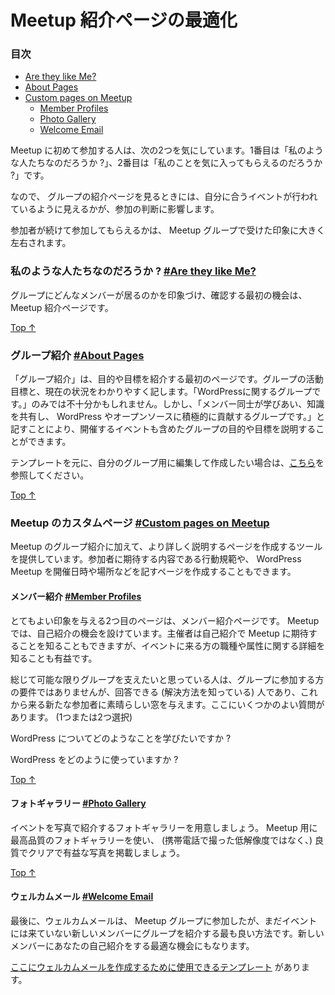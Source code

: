 <!-- # Optimizing Your Meetup Page -->
# Meetup 紹介ページの最適化


<!-- ### Topics -->
### 目次

*   [Are they like Me?](#are-they-like-me)
*   [About Pages](#about-pages)
*   [Custom pages on Meetup](#custom-pages-on-meetup)
    *   [Member Profiles](#member-profiles)
    *   [Photo Gallery](#photo-gallery)
    *   [Welcome Email](#welcome-email)

<!-- There are two universal questions people ask themselves when deciding whether to join your meetup. The first is “ARE they Like me?” The second question is “WILL they like me?” -->
Meetup に初めて参加する人は、次の2つを気にしています。1番目は「私のような人たちなのだろうか ?」、2番目は「私のことを気に入ってもらえるのだろうか ?」です。

<!-- So when someone is looking at a Meetup page, their choice to attend an event will be influenced by whether what they see about your group seems as if it will fit them. -->
なので、 グループの紹介ページを見るときには、自分に合うイベントが行われているように見えるかが、参加の判断に影響します。

<!-- Whether they continue to attend will depend a lot on how they are received when they come to your group. -->
参加者が続けて参加してもらえるかは、 Meetup グループで受けた印象に大きく左右されます。

<!-- ### Are they like Me? [#Are they like Me?](#are-they-like-me) -->
### 私のような人たちなのだろうか ? [#Are they like Me?](#are-they-like-me)

<!-- The first opportunity we have to make an impression and demonstrate what the group members are like starts with your Meetup page. -->
グループにどんなメンバーが居るのかを印象づけ、確認する最初の機会は、 Meetup 紹介ページです。

[Top ↑](#top)

<!-- ### About Pages [#About Pages](#about-pages) -->
### グループ紹介 [#About Pages](#about-pages)

<!-- Your About Page is where you have the first opportunity to introduce your purpose or goal. This is where you put your mission statement and where you should be very clear about what you are about. It may not just be enough to say “we are a group about WordPress.” If however, you say “we are WordPress users who teach and learn from each other, who enjoy sharing knowledge, and who are passionate about encouraging others into WordPress and Open Source’” you are introducing both the mission to advance WordPress and the inclusive nature of the event. -->
「グループ紹介」は、目的や目標を紹介する最初のページです。グループの活動目標と、現在の状況をわかりやすく記します。「WordPressに関するグループです。」のみでは不十分かもしれません。しかし、「メンバー同士が学びあい、知識を共有し、 WordPress やオープンソースに積極的に貢献するグループです。」と記すことにより、開催するイベントも含めたグループの目的や目標を説明することができます。

<!-- If you are interested in a template for that page that you can edit and adjust for your own group, you can [find that here](https://make.wordpress.org/community/handbook/meetup-organizer/resources/about-page/). -->
テンプレートを元に、自分のグループ用に編集して作成したい場合は、[こちら](https://make.wordpress.org/community/handbook/meetup-organizer/resources/about-page/)を参照してください。

[Top ↑](#top)

<!-- ### Custom pages on Meetup [#Custom pages on Meetup](#custom-pages-on-meetup) -->
### Meetup のカスタムページ [#Custom pages on Meetup](#custom-pages-on-meetup)

<!-- In addition to the main about section on Meetup, you have tools available to create custom pages that provide more detailed information about your group. This is also where you are able to create a page for your code of conduct that gives people clear information about what you expect of group members and the kind of environment WordPress Meetups are expected to provide. -->
Meetup のグループ紹介に加えて、より詳しく説明するページを作成するツールを提供しています。参加者に期待する内容である行動規範や、 WordPress Meetup を開催日時や場所などを記すページを作成することもできます。

<!-- #### Member Profiles [#Member Profiles](#member-profiles) -->
#### メンバー紹介 [#Member Profiles](#member-profiles)

<!-- The second area you have available to make great impressions is your member profile pages. On Meetup, you have an opportunity to ask people questions about themselves. While we often use those questions as organizers to help inform us as to what people want from the Meetup, they are also valuable for people to obtain more information about the kind of people they will meet when they come to your event. -->
とてもよい印象を与える2つ目のページは、メンバー紹介ページです。 Meetup では、自己紹介の機会を設けています。主催者は自己紹介で Meetup に期待することを知ることもできますが、イベントに来る方の職種や属性に関する詳細を知ることも有益です。

<!-- In wanting to stay as inclusive as possible, these are not a requirement for people joining the group, but for those who do answer (and we have found that most do), they give a great window to outsiders looking to come in. Here are some good questions. (Choose one or two) -->
総じて可能な限りグループを支えたいと思っている人は、グループに参加する方の要件ではありませんが、回答できる (解決方法を知っている) 人であり、これから来る新たな参加者に素晴らしい窓を与えます。ここにいくつかのよい質問があります。 (1つまたは2つ選択)

<!-- What would you like to learn about WordPress? -->
WordPress についてどのようなことを学びたいですか ?

<!-- How are you already using WordPress? -->
WordPress をどのように使っていますか ?

[Top ↑](#top)

<!-- #### Photo Gallery [#Photo Gallery](#photo-gallery) -->
#### フォトギャラリー [#Photo Gallery](#photo-gallery)

<!-- Have a photo gallery that helps showcase your events. Use your top level Meetup gallery to showcase good quality, clear, and informative welcoming photos of your group (not grainy low quality phone photos). -->
イベントを写真で紹介するフォトギャラリーを用意しましょう。 Meetup 用に最高品質のフォトギャラリーを使い、 (携帯電話で撮った低解像度ではなく、) 良質でクリアで有益な写真を掲載しましょう。

[Top ↑](#top)

<!-- #### Welcome Email [#Welcome Email](#welcome-email) -->
#### ウェルカムメール [#Welcome Email](#welcome-email)

<!-- Finally, the welcome email is a great way of introducing your group to new members when they have taken the plunge and actually joined but have not yet attended an event. It is an excellent opportunity to introduce yourselves a bit more personally to new members. -->
最後に、ウェルカムメールは、 Meetup グループに参加したが、まだイベントには来ていない新しいメンバーにグループを紹介する最も良い方法です。新しいメンバーにあなたの自己紹介をする最適な機会にもなります。

<!-- [Here is a template you can use](https://make.wordpress.org/community/handbook/meetup-organizer/resources/welcome-email/) to craft your own welcome email. -->
[ここにウェルカムメールを作成するために使用できるテンプレート](https://make.wordpress.org/community/handbook/meetup-organizer/resources/welcome-email/) があります。
